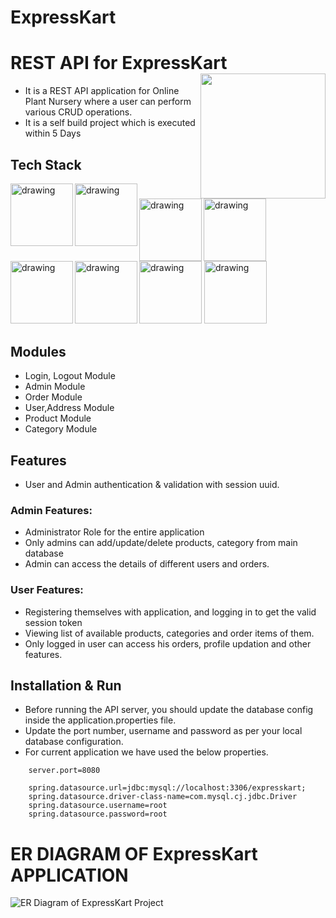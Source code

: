 # ExpressKart
# REST API for ExpressKart <img align="right" src="https://i.ibb.co/drb6htx/expresskart.png" width="200"/>
- It is a REST API application for Online Plant Nursery where a user can perform various CRUD operations. 
- It is a self build project which is executed within 5 Days
## Tech Stack
<img align="left" src="https://1000logos.net/wp-content/uploads/2020/09/Java-Logo.png" alt="drawing" width="100"/>
<img align="left"  src="https://download.logo.wine/logo/Spring_Framework/Spring_Framework-Logo.wine.png" alt="drawing" width="100"/>
<img src="https://download.logo.wine/logo/MySQL/MySQL-Logo.wine.png" alt="drawing" width="100"/>
<img align = "left" src="https://www.dariawan.com/media/images/tech-spring-boot.width-1024.png" alt="drawing" width="100"/>
<img align="left"  src="https://upload.wikimedia.org/wikipedia/commons/2/22/Hibernate_logo_a.png" alt="drawing" width="100"/>
<img  align="left" src="https://miro.medium.com/max/818/1*zc-LgogGtr7fFHF9e1M8wA.png" alt="drawing" width="100"/>
<img src="https://maven.apache.org/images/maven-logo-white-on-black.purevec.svg" alt="drawing" width="100"/>
<img src="https://zooz.github.io/predator/images/restapi.png" alt="drawing" width="100"/>

## Modules
- Login, Logout Module
- Admin Module
- Order Module 
- User,Address Module
- Product Module
- Category Module
## Features
- User and Admin authentication & validation with session uuid.
### Admin Features:
* Administrator Role for the entire application
* Only  admins can add/update/delete products, category from main database
* Admin can access the details of different users and orders.
### User Features:
* Registering themselves with application, and logging in to get the valid session token
* Viewing list of available products, categories and order items of them.
* Only logged in user can access his orders, profile updation and other features.

## Installation & Run
 - Before running the API server, you should update the database config inside the application.properties file.
 - Update the port number, username and password as per your local database configuration.
 - For current application we have used the below properties.
```
    server.port=8080

    spring.datasource.url=jdbc:mysql://localhost:3306/expresskart;
    spring.datasource.driver-class-name=com.mysql.cj.jdbc.Driver
    spring.datasource.username=root
    spring.datasource.password=root
```




# ER DIAGRAM OF ExpressKart APPLICATION


![ER Diagram of ExpressKart Project](https://user-images.githubusercontent.com/101566868/201512797-be069811-3bf-4d9e-a6ce-0d4acc7c9d5b.jpeg)
